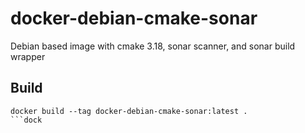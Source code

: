 # docker-debian-cmake-sonar

Debian based image with cmake 3.18, sonar scanner, and sonar build wrapper

## Build
```
docker build --tag docker-debian-cmake-sonar:latest .
```dock